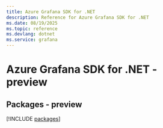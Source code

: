 ```yaml
---
title: Azure Grafana SDK for .NET
description: Reference for Azure Grafana SDK for .NET
ms.date: 08/19/2025
ms.topic: reference
ms.devlang: dotnet
ms.service: grafana
---
```

# Azure Grafana SDK for .NET - preview
## Packages - preview
[!INCLUDE [packages](grafana-index.md)]
